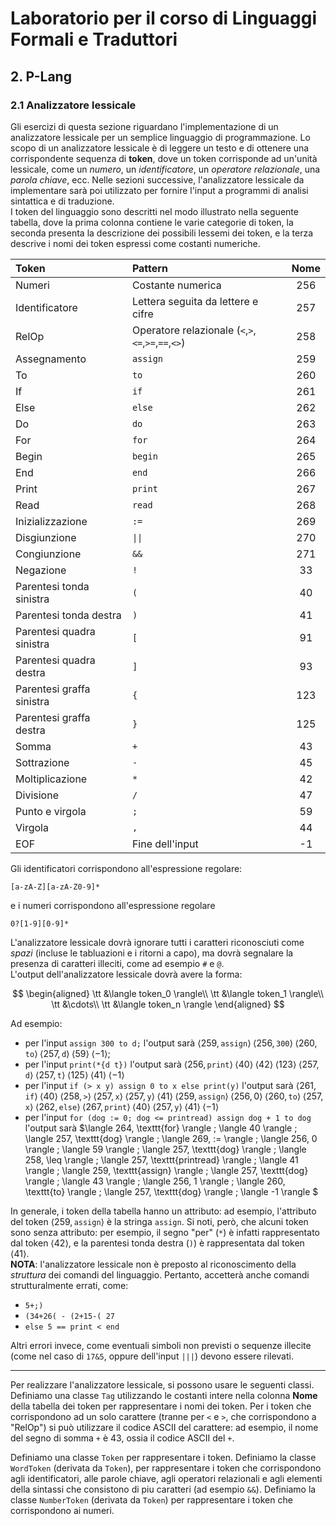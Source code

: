 # Laboratorio per il corso di Linguaggi Formali e Traduttori
## 2. P-Lang
### 2.1 Analizzatore lessicale
Gli esercizi di questa sezione riguardano l'implementazione di un analizzatore lessicale per un semplice linguaggio di
programmazione. Lo scopo di un analizzatore lessicale è di leggere un testo e di ottenere una corrispondente sequenza di
**token**, dove un token corrisponde ad un'unità lessicale, come un _numero_, un _identificatore_, un 
_operatore relazionale_, una _parola chiave_, ecc.
Nelle sezioni successive, l'analizzatore lessicale da implementare sarà poi utilizzato per fornire l'input a programmi
di analisi sintattica e di traduzione.  
I token del linguaggio sono descritti nel modo illustrato nella seguente tabella, dove la prima colonna contiene le
varie categorie di token, la seconda presenta la descrizione dei possibili lessemi dei token, e la terza descrive i nomi
dei token espressi come costanti numeriche.

| Token                     | Pattern                                             | Nome |
|:--------------------------|:----------------------------------------------------|:----:|
| Numeri                    | Costante numerica                                   | 256  |
| Identificatore            | Lettera seguita da lettere e cifre                  | 257  |
| RelOp                     | Operatore relazionale (`<`,`>`,`<=`,`>=`,`==`,`<>`) | 258  |
| Assegnamento              | `assign`                                            | 259  |
| To                        | `to`                                                | 260  |
| If                        | `if`                                                | 261  |
| Else                      | `else`                                              | 262  |
| Do                        | `do`                                                | 263  |
| For                       | `for`                                               | 264  |
| Begin                     | `begin`                                             | 265  |
| End                       | `end`                                               | 266  |
| Print                     | `print`                                             | 267  |
| Read                      | `read`                                              | 268  |
| Inizializzazione          | `:=`                                                | 269  |
| Disgiunzione              | <code>&#124;&#124;</code>                           | 270  |
| Congiunzione              | <code>&amp;&amp;</code>                             | 271  |                         
| Negazione                 | `!`                                                 |  33  |
| Parentesi tonda sinistra  | `(`                                                 |  40  |
| Parentesi tonda destra    | `)`                                                 |  41  |
| Parentesi quadra sinistra | `[`                                                 |  91  |
| Parentesi quadra destra   | `]`                                                 |  93  |
| Parentesi graffa sinistra | `{`                                                 | 123  |
| Parentesi graffa destra   | `}`                                                 | 125  |
| Somma                     | `+`                                                 |  43  |
| Sottrazione               | `-`                                                 |  45  |
| Moltiplicazione           | `*`                                                 |  42  |
| Divisione                 | `/`                                                 |  47  |
| Punto e virgola           | `;`                                                 |  59  |
| Virgola                   | `,`                                                 |  44  |
| EOF                       | Fine dell'input                                     |  -1  |

Gli identificatori corrispondono all'espressione regolare:

```text
[a-zA-Z][a-zA-Z0-9]*
```

e i numeri corrispondono all'espressione regolare

```text
0?[1-9][0-9]*
```

L'analizzatore lessicale dovrà ignorare tutti i caratteri riconosciuti come _spazi_ (incluse le tabluazioni e i ritorni
a capo), ma dovrà segnalare la presenza di caratteri illeciti, come ad esempio `#` e `@`.  
L'output dell'analizzatore lessicale dovrà avere la forma:

$$ 
\begin{aligned}
\tt &\langle token_0 \rangle\\
\tt &\langle token_1 \rangle\\
\tt &\cdots\\
\tt &\langle token_n \rangle
\end{aligned}
$$ 

Ad esempio:

+ per l'input `assign 300 to d;` l'output sarà $\langle 259,\texttt{assign}\rangle\;\langle 256,\texttt{300}\rangle\;\langle260,\texttt{to}\rangle\;\langle 257,\texttt{d}\rangle\;\langle 59\rangle\;\langle -1\rangle$;
+ per l'input `print(*{d t})` l'output sarà $\langle 256,\texttt{print}\rangle\;\langle 40\rangle\;\langle 42\rangle\;\langle123\rangle\;\langle257,\texttt d\rangle\;\langle257,\texttt t\rangle\;\langle 125\rangle\;\langle41\rangle\;\langle-1\rangle$
+ per l'input `if (> x y) assign 0 to x else print(y)` l'output sarà $\langle 261, \texttt{if} \rangle \;
\langle 40 \rangle \;
\langle 258, \texttt{>} \rangle \;
\langle 257, \texttt{x} \rangle \;
\langle 257, \texttt{y} \rangle \;
\langle 41 \rangle \;
\langle 259, \texttt{assign} \rangle \;
\langle 256, 0 \rangle \;
\langle 260, \texttt{to} \rangle \;
\langle 257, \texttt{x} \rangle \;
\langle 262, \texttt{else} \rangle \;
\langle 267, \texttt{print} \rangle \;
\langle 40 \rangle \;
\langle 257, \texttt{y} \rangle \;
\langle 41 \rangle \;
\langle -1 \rangle$
+ per l'input `for (dog := 0; dog <= printread) assign dog + 1 to dog` l'output sarà $\langle 264, \texttt{for} \rangle \;
\langle 40 \rangle \;
\langle 257, \texttt{dog} \rangle \;
\langle 269, := \rangle \;
\langle 256, 0 \rangle \;
\langle 59 \rangle \;
\langle 257, \texttt{dog} \rangle \;
\langle 258, \leq \rangle \;
\langle 257, \texttt{printread} \rangle \;
\langle 41 \rangle \;
\langle 259, \texttt{assign} \rangle \;
\langle 257, \texttt{dog} \rangle \;
\langle 43 \rangle \;
\langle 256, 1 \rangle \;
\langle 260, \texttt{to} \rangle \;
\langle 257, \texttt{dog} \rangle \;
\langle -1 \rangle
$

In generale, i token della tabella hanno un attributo: ad esempio, l'attributo del token $\langle259,\texttt{assign}\rangle$ è la stringa `assign`. Si noti, però, che alcuni token sono senza attributo: per esempio, il segno "per" (`*`) è infatti rappresentato dal token $\langle42\rangle$, e la parentesi tonda destra (`)`) è rappresentata dal token $\langle41\rangle$.  
**NOTA**: l'analizzatore lessicale non è preposto al riconoscimento della _struttura_ dei comandi del linguaggio. Pertanto, accetterà anche comandi strutturalmente errati, come:

+ `5+;)`
+ `(34+26( - (2+15-( 27`
+ `else 5 == print < end`

Altri errori invece, come eventuali simboli non previsti o sequenze illecite (come nel caso di `17&5`, oppure dell'input `|||`) devono essere rilevati.

---
Per realizzare l'analizzatore lessicale, si possono usare le seguenti classi. Definiamo una classe `Tag` utilizzando le costanti intere nella colonna **Nome** della tabella dei token per rappresentare i nomi dei token. Per i token che corrispondono ad un solo carattere (tranne per `<` e `>`, che corrispondono a "RelOp") si può utilizzare il codice ASCII del carattere: ad esempio, il nome del segno di somma `+` è 43, ossia il codice ASCII del `+`.

Definiamo una classe `Token` per rappresentare i token.
Definiamo la classe `WordToken` (derivata da `Token`), per rappresentare i token che corrispondono agli identificatori,
alle parole chiave, agli operatori relazionali e agli
elementi della sintassi che consistono di piu caratteri (ad esempio `&&`).
Definiamo la classe `NumberToken` (derivata da `Token`) per rappresentare i token che corrispondono ai numeri.